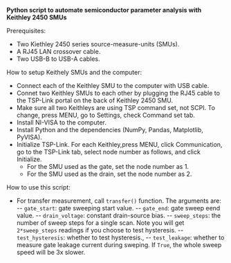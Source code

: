 **Python script to automate semiconductor parameter analysis with Keithley 2450 SMUs**

Prerequisites:
- Two Kiethley 2450 series source-measure-units (SMUs). 
- A RJ45 LAN crossover cable.
- Two USB-B to USB-A cables.

How to setup Keithely SMUs and the computer:

- Connect each of the Keithley SMU to the computer with USB cable.
- Connet two Keithley SMUs to each other by plugging the RJ45 cable to the TSP-Link portal on the back of Keithley 2450 SMU.
- Make sure all two Keithleys are using TSP command set, not SCPI. To change, press MENU, go to Settings, check Command set tab.
- Install NI-VISA to the computer.
- Install Python and the dependencies (NumPy, Pandas, Matplotlib, PyVISA).
- Initialize TSP-Link. For each Keithley,press MENU, click Communication, go to the TSP-Link tab, select node number as follows, and click Initialize.
  - For the SMU used as the gate, set the node number as 1.
  - For the SMU used as the drain, set the node number as 2.

How to use this script:
- For transfer measurement, call `transfer()` function. The arguments are:
-- `gate_start`: gate sweeping start value.
-- `gate_end`: gate sweep eend value.
-- `drain_voltage`: constant drain-source bias.
-- `sweep_steps`: the number of sweep steps for a single scan. Note you will get `2*sweep_steps` readings if you choose to test hysteresis.
-- `test_hysteresis`: whether to test hysteresis.,
-- `test_leakage`: whether to measure gate leakage current during sweping. If `True`, the whole sweep speed will be 3x slower.
